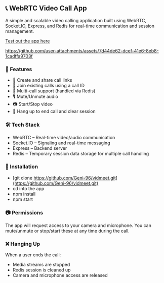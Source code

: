 ## 📞 WebRTC Video Call App
A simple and scalable video calling application built using WebRTC, Socket.IO, Express, and Redis for real-time communication and session management.

[Test out the app here](https://www.miewebconf.idcxyz.shop)

https://github.com/user-attachments/assets/7d44de62-dcef-41e6-8eb8-1cadffa9703f


### 🚀 Features
- 🔗 Create and share call links
- 🔐 Join existing calls using a call ID
- 🧠 Multi-call support (handled via Redis)
- 🎙️ Mute/Unmute audio
- 📷 Start/Stop video
- 📴 Hang up to end call and clear session

### 🛠️ Tech Stack

- WebRTC – Real-time video/audio communication
- Socket.IO – Signaling and real-time messaging
- Express – Backend server
- Redis – Temporary session data storage for multiple call handling

### 🧰 Installation
- [git clone https://github.com/Geni-96/vidmeet.git](https://github.com/Geni-96/vidmeet.git)
- cd into the app
- npm install
- npm start

### 📷 Permissions

The app will request access to your camera and microphone. You can mute/unmute or stop/start these at any time during the call.

### ❌ Hanging Up

When a user ends the call:

- Media streams are stopped
- Redis session is cleaned up
- Camera and microphone access are released



